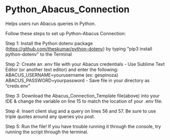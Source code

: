 # Python_Abacus_Connection
Helps users run Abacus queries in Python.

Follow these steps to set up Python-Abacus Connection:

Step 1: Install the Python dotenv package (https://github.com/theskumar/python-dotenv) by typing "pip3 install python-dotenv" to the Terminal

Step 2: Create an .env file with your Abacus credentials
    - Use Sublime Text Editor (or another text editor) and enter the following: ABACUS_USERNAME=yourusername (ex: gespinoza)          ABACUS_PASSWORD=yourpassword
    - Save file in your directory as “creds.env”

Step 3: Download the Abacus_Connection_Template file(above) into your IDE & change the variable on line 15 to match the location of your .env file.  

Step 4: Insert client slug and a query on lines 56 and 57. Be sure to use triple quotes around any queries you post.

Step 5: Run the file! If you have trouble running it through the console, try running the script through the terminal.
